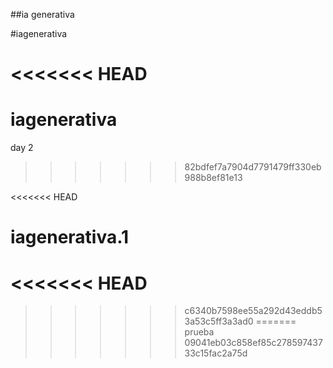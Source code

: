 ##ia generativa





#iagenerativa

<<<<<<< HEAD
=======
# iagenerativa
day 2
>>>>>>> 82bdfef7a7904d7791479ff330eb988b8ef81e13

<<<<<<< HEAD

# iagenerativa.1

<<<<<<< HEAD
=======

>>>>>>> c6340b7598ee55a292d43eddb53a53c5ff3a3ad0
=======
prueba
>>>>>>> 09041eb03c858ef85c27859743733c15fac2a75d
